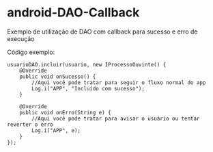 # android-DAO-Callback
Exemplo de utilização de DAO com callback para sucesso e erro de execução

Código exemplo:

	usuarioDAO.incluir(usuario, new IProcessoOuvinte() {
		@Override
		public void onSucesso() {
			//Aqui você pode tratar para seguir o fluxo normal do app
			Log.i("APP", "Incluído com sucesso");
		}

		@Override
		public void onErro(String e) {
			//Aqui você pode tratar para avisar o usuário ou tentar reverter o erro
			Log.i("APP", e);
		}
	});
